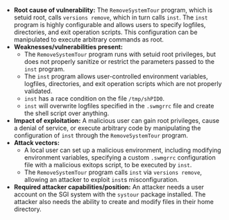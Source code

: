 - **Root cause of vulnerability:** The `RemoveSystemTour` program, which is setuid root, calls `versions remove`, which in turn calls `inst`. The `inst` program is highly configurable and allows users to specify logfiles, directories, and exit operation scripts. This configuration can be manipulated to execute arbitrary commands as root.
- **Weaknesses/vulnerabilities present:**
    - The `RemoveSystemTour` program runs with setuid root privileges, but does not properly sanitize or restrict the parameters passed to the `inst` program.
    - The `inst` program allows user-controlled environment variables, logfiles, directories, and exit operation scripts which are not properly validated.
    - `inst` has a race condition on the file `/tmp/shPID0`.
    - `inst` will overwrite logfiles specified in the `.swmgrrc` file and create the shell script over anything.
- **Impact of exploitation:** A malicious user can gain root privileges, cause a denial of service, or execute arbitrary code by manipulating the configuration of `inst` through the `RemoveSystemTour` program.
- **Attack vectors:**
    - A local user can set up a malicious environment, including modifying environment variables, specifying a custom `.swmgrrc` configuration file with a malicious exitops script, to be executed by `inst`.
    - The `RemoveSystemTour` program calls `inst` via `versions remove`, allowing an attacker to exploit `inst`s misconfiguration.
- **Required attacker capabilities/position:** An attacker needs a user account on the SGI system with the `systour` package installed. The attacker also needs the ability to create and modify files in their home directory.